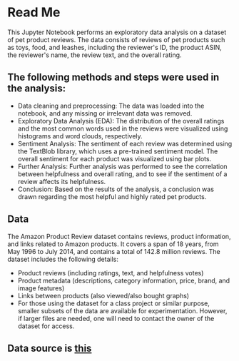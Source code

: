 # Read Me

This Jupyter Notebook performs an exploratory data analysis on a dataset of pet product reviews. The data consists of reviews of pet products such as toys, food, and leashes, including the reviewer's ID, the product ASIN, the reviewer's name, the review text, and the overall rating.

## The following methods and steps were used in the analysis:

- Data cleaning and preprocessing: The data was loaded into the notebook, and any missing or irrelevant data was removed.
- Exploratory Data Analysis (EDA): The distribution of the overall ratings and the most common words used in the reviews were visualized using histograms and word clouds, respectively.
- Sentiment Analysis: The sentiment of each review was determined using the TextBlob library, which uses a pre-trained sentiment model. The overall sentiment for each product was visualized using bar plots.
- Further Analysis: Further analysis was performed to see the correlation between helpfulness and overall rating, and to see if the sentiment of a review affects its helpfulness.
- Conclusion: Based on the results of the analysis, a conclusion was drawn regarding the most helpful and highly rated pet products.

## Data

The Amazon Product Review dataset contains reviews, product information, and links related to Amazon products. It covers a span of 18 years, from May 1996 to July 2014, and contains a total of 142.8 million reviews. The dataset includes the following details:

- Product reviews (including ratings, text, and helpfulness votes)
- Product metadata (descriptions, category information, price, brand, and image features)
- Links between products (also viewed/also bought graphs)
- For those using the dataset for a class project or similar purpose, smaller subsets of the data are available for experimentation. However, if larger files are needed, one will need to contact the owner of the dataset for access.

## Data source is [this](http://jmcauley.ucsd.edu/data/amazon/index_2014.html)
